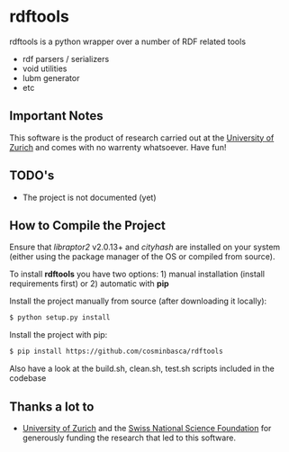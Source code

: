 rdftools
========

rdftools is a python wrapper over a number of RDF related tools
* rdf parsers / serializers
* void utilities
* lubm generator
* etc

Important Notes
---------------
This software is the product of research carried out at the [University of Zurich](http://www.ifi.uzh.ch/ddis.html) and comes with no warrenty whatsoever. Have fun!

TODO's
------
* The project is not documented (yet)

How to Compile the Project
--------------------------
Ensure that *libraptor2* v2.0.13+ and *cityhash* are installed on your system (either using the package manager of the OS or compiled from source).

To install **rdftools** you have two options: 1) manual installation (install requirements first) or 2) automatic with **pip**

Install the project manually from source (after downloading it locally):
```sh
$ python setup.py install
```

Install the project with pip:
```sh
$ pip install https://github.com/cosminbasca/rdftools
```

Also have a look at the build.sh, clean.sh, test.sh scripts included in the codebase 

Thanks a lot to
---------------
* [University of Zurich](http://www.ifi.uzh.ch/ddis.html) and the [Swiss National Science Foundation](http://www.snf.ch/en/Pages/default.aspx) for generously funding the research that led to this software.
